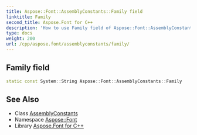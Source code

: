 ```yaml
---
title: Aspose::Font::AssemblyConstants::Family field
linktitle: Family
second_title: Aspose.Font for C++
description: 'How to use Family field of Aspose::Font::AssemblyConstants class in C++.'
type: docs
weight: 200
url: /cpp/aspose.font/assemblyconstants/family/
---
```

## Family field




```cpp
static const System::String Aspose::Font::AssemblyConstants::Family
```

## See Also

* Class [AssemblyConstants](../)
* Namespace [Aspose::Font](../../)
* Library [Aspose.Font for C++](../../../)
